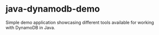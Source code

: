 # java-dynamodb-demo

Simple demo application showcasing different tools available for working with DynamoDB in Java.
